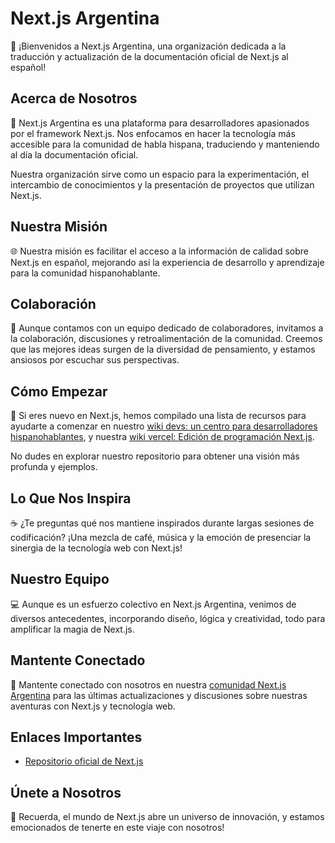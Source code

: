 # Next.js Argentina

👋 ¡Bienvenidos a Next.js Argentina, una organización dedicada a la traducción y actualización de la documentación oficial de Next.js al español!

## Acerca de Nosotros

💪 Next.js Argentina es una plataforma para desarrolladores apasionados por el framework Next.js. Nos enfocamos en hacer la tecnología más accesible para la comunidad de habla hispana, traduciendo y manteniendo al día la documentación oficial.

Nuestra organización sirve como un espacio para la experimentación, el intercambio de conocimientos y la presentación de proyectos que utilizan Next.js.

## Nuestra Misión

🌐 Nuestra misión es facilitar el acceso a la información de calidad sobre Next.js en español, mejorando así la experiencia de desarrollo y aprendizaje para la comunidad hispanohablante.

## Colaboración

🤝 Aunque contamos con un equipo dedicado de colaboradores, invitamos a la colaboración, discusiones y retroalimentación de la comunidad. Creemos que las mejores ideas surgen de la diversidad de pensamiento, y estamos ansiosos por escuchar sus perspectivas.

## Cómo Empezar

🚀 Si eres nuevo en Next.js, hemos compilado una lista de recursos para ayudarte a comenzar en nuestro [wiki devs: un centro para desarrolladores hispanohablantes](https://dub.sh/wikidevs), y nuestra [wiki vercel: Edición de programación Next.js](https://dub.sh/wikivercel).

No dudes en explorar nuestro repositorio para obtener una visión más profunda y ejemplos.

## Lo Que Nos Inspira

☕️ ¿Te preguntas qué nos mantiene inspirados durante largas sesiones de codificación? ¡Una mezcla de café, música y la emoción de presenciar la sinergia de la tecnología web con Next.js!

## Nuestro Equipo

💻 Aunque es un esfuerzo colectivo en Next.js Argentina, venimos de diversos antecedentes, incorporando diseño, lógica y creatividad, todo para amplificar la magia de Next.js.

## Mantente Conectado

📢 Mantente conectado con nosotros en nuestra [comunidad Next.js Argentina](https://x.com/nextjsargentina) para las últimas actualizaciones y discusiones sobre nuestras aventuras con Next.js y tecnología web.

## Enlaces Importantes

- [Repositorio oficial de Next.js](https://github.com/vercel/next.js)

## Únete a Nosotros

🧙 Recuerda, el mundo de Next.js abre un universo de innovación, y estamos emocionados de tenerte en este viaje con nosotros!
